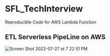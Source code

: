 # SFL_TechInterview
Reproducible Code for AWS Lambda Function 
## ETL Serverless PipeLine on AWS
![Screen Shot 2022-07-27 at 7 22 51 PM](https://user-images.githubusercontent.com/79301007/181410641-a7b6fea9-c2e5-4e87-825f-c3808601fab4.png)
